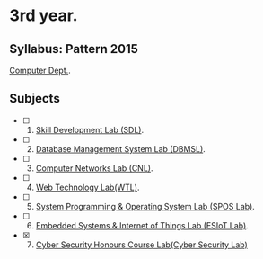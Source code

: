 # 3rd year.

## Syllabus: Pattern 2015
[Computer Dept.](http://collegecirculars.unipune.ac.in/sites/documents/Syllabus%202017/TE_Computer_Engg_Syllabus_2015_Course_10.072018.pdf).

## Subjects

- [ ] 1. [Skill Development Lab (SDL)](SDL).
- [ ] 2. [Database Management System Lab (DBMSL)](DBMS%20Lab).
- [ ] 3. [Computer Networks Lab (CNL)](CNL).
- [ ] 4. [Web Technology Lab(WTL)](WT%20Lab).
- [ ] 5. [System Programming & Operating System Lab (SPOS Lab)](SPOS%20Lab).
- [ ] 6. [Embedded Systems & Internet of Things Lab (ESIoT Lab)](ESIoT%20Lab).
- [x] 7. [Cyber Security Honours Course Lab(Cyber Security Lab)](Cyber%20Security%20Lab)